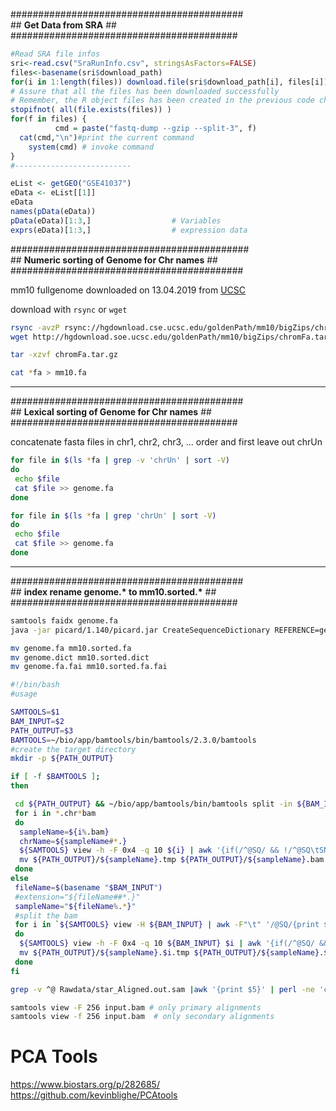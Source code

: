 \##########################################<br />
\## __Get Data from SRA__ ##<br />
\#########################################<br />
```R
#Read SRA file infos
sri<-read.csv("SraRunInfo.csv", stringsAsFactors=FALSE)
files<-basename(sri$download_path)
for(i in 1:length(files)) download.file(sri$download_path[i], files[i])
# Assure that all the files has been downloaded successfully
# Remember, the R object files has been created in the previous code chunk
stopifnot( all(file.exists(files)) )
for(f in files) {
          cmd = paste("fastq-dump --gzip --split-3", f)
  cat(cmd,"\n")#print the current command
    system(cmd) # invoke command
}
#--------------------------

eList <- getGEO("GSE41037")
eData <- eList[[1]]
eData
names(pData(eData))
pData(eData)[1:3,] 					# Variables 
exprs(eData)[1:3,]					# expression data
```


\###########################################<br />
\## __Numeric sorting of Genome for Chr names__ ##<br />
\##########################################<br />

 mm10 fullgenome downloaded on 13.04.2019 from [UCSC](https://hgdownload.soe.ucsc.edu/downloads.html "UCSC Sequence and Annotation Downloads")
 
 download with `rsync` or `wget`

```bash
rsync -avzP rsync://hgdownload.cse.ucsc.edu/goldenPath/mm10/bigZips/chromFa.tar.gz .
wget http://hgdownload.soe.ucsc.edu/goldenPath/mm10/bigZips/chromFa.tar.gz

tar -xzvf chromFa.tar.gz

cat *fa > mm10.fa
```
---
\##########################################<br />
\## __Lexical sorting of Genome for Chr names__ ##<br />
\#########################################<br />

concatenate fasta files in chr1, chr2, chr3, ... order and first leave out chrUn
```bash
for file in $(ls *fa | grep -v 'chrUn' | sort -V)
do
 echo $file
 cat $file >> genome.fa
done

for file in $(ls *fa | grep 'chrUn' | sort -V)
do
 echo $file
 cat $file >> genome.fa
done
```
---
\##########################################<br />
\## __index rename genome.* to mm10.sorted.*__ ##<br />
\#########################################<br />

```bash
samtools faidx genome.fa
java -jar picard/1.140/picard.jar CreateSequenceDictionary REFERENCE=genome.fa OUTPUT=genome.dict

mv genome.fa mm10.sorted.fa
mv genome.dict mm10.sorted.dict
mv genome.fa.fai mm10.sorted.fa.fai
```



```bash
#!/bin/bash
#usage   

SAMTOOLS=$1
BAM_INPUT=$2
PATH_OUTPUT=$3
BAMTOOLS=~/bio/app/bamtools/bin/bamtools/2.3.0/bamtools
#create the target directory
mkdir -p ${PATH_OUTPUT}

if [ -f $BAMTOOLS ];
then

 cd ${PATH_OUTPUT} && ~/bio/app/bamtools/bin/bamtools split -in ${BAM_INPUT} -refPrefix "" -reference
 for i in *.chr*bam 
 do 
  sampleName=${i%.bam}
  chrName=${sampleName#*.}
  ${SAMTOOLS} view -h -F 0x4 -q 10 ${i} | awk '{if(/^@SQ/ && !/^@SQ\tSN:'$chrName'/) next} {if(/^@/) print $0}{if ($3~/^'$chrName'/) print $0}' | ${SAMTOOLS} view -hbS - > ${PATH_OUTPUT}/${sampleName}.tmp
  mv ${PATH_OUTPUT}/${sampleName}.tmp ${PATH_OUTPUT}/${sampleName}.bam
 done
else
 fileName=$(basename "$BAM_INPUT")
 #extension="${fileName##*.}"
 sampleName="${fileName%.*}"
 #split the bam
 for i in `${SAMTOOLS} view -H ${BAM_INPUT} | awk -F"\t" '/@SQ/{print $2}' |  cut -d":" -f2`
 do
  ${SAMTOOLS} view -h -F 0x4 -q 10 ${BAM_INPUT} $i | awk '{if(/^@SQ/ && !/^@SQ\tSN:'$i'/) next} {if(/^@/) print $0}{if ($3~/^'$i'/) print $0}' | $1 view -hbS - > ${PATH_OUTPUT}/${sampleName}.$i.tmp
  mv ${PATH_OUTPUT}/${sampleName}.$i.tmp ${PATH_OUTPUT}/${sampleName}.$i.bam
 done
fi
```

```bash
grep -v ^@ Rawdata/star_Aligned.out.sam |awk '{print $5}' | perl -ne 'chomp;$H{$_}++; END {$cnt += $H{$_} for sort keys %H; print "$_ - $H{$_} - ".(($H{$_}/$cnt)*100)."\n" for sort {$a<=>$b} keys %H; }'
```


```bash
samtools view -F 256 input.bam # only primary alignments
samtools view -f 256 input.bam  # only secondary alignments
```

# PCA Tools

https://www.biostars.org/p/282685/
https://github.com/kevinblighe/PCAtools

